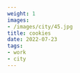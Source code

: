 ```yaml
---
weight: 1
images:
- /images/city/45.jpg
title: cookies
date: 2022-07-23
tags:
- work
- city
---
```

